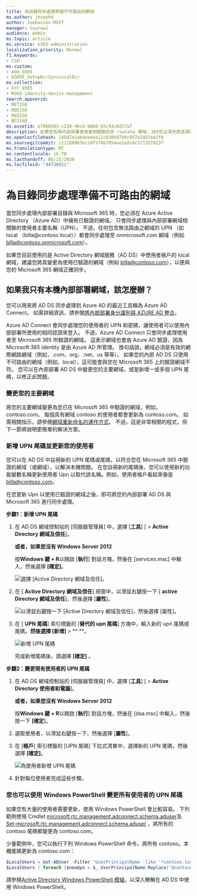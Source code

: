 ```yaml
---
title: 為目錄同步處理準備不可路由的網域
ms.author: josephd
author: JoeDavies-MSFT
manager: laurawi
audience: Admin
ms.topic: article
ms.service: o365-administration
localization_priority: Normal
f1.keywords:
- CSH
ms.custom:
- Adm_O365
- O365E_SetupDirSyncLocalDir
ms.collection:
- Ent_O365
- M365-identity-device-management
search.appverid:
- MET150
- MOE150
- MED150
- BCS160
ms.assetid: e7968303-c234-46c4-b8b0-b5c93c6d57a7
description: 如果您有與內部部署使用者相關聯的非 routale 網域，365您必須先將其與您的內部部署使用者相關聯，再瞭解如何進行。
ms.openlocfilehash: 148d7e1abdeeeea11c838697bbc957e2937ea7f8
ms.sourcegitcommit: c112869b3ecc0f574b7054ee1edc8c57132f8237
ms.translationtype: MT
ms.contentlocale: zh-TW
ms.lasthandoff: 06/15/2020
ms.locfileid: "44736011"
---
```

# <a name="prepare-a-non-routable-domain-for-directory-synchronization"></a>為目錄同步處理準備不可路由的網域
當您同步處理內部部署目錄與 Microsoft 365 時，您必須在 Azure Active Directory （Azure AD）中擁有已驗證的網域。 只會同步處理與內部部署網域相關聯的使用者主要名稱（UPN）。 不過，任何包含無法路由之網域的 UPN （如 local （billa@contoso local））都會同步處理至 onmicrosoft.com 網域（例如 billa@contoso.onmicrosoft.com）。 

如果您目前使用的是 Active Directory 網域服務（AD DS）中使用者帳戶的 local 網域，建議您將其變更為使用已驗證的網域（例如 billa@contoso.com），以便與您的 Microsoft 365 網域正確同步。
  
## <a name="what-if-i-only-have-a-local-on-premises-domain"></a>如果我只有本機內部部署網域，該怎麼辦？

您可以用來將 AD DS 同步處理到 Azure AD 的最近工具稱為 Azure AD Connect。 如需詳細資訊，請參閱[將內部部署身分識別與 AZURE AD 整合](https://docs.microsoft.com/azure/architecture/reference-architectures/identity/azure-ad)。
  
Azure AD Connect 會同步處理您的使用者的 UPN 和密碼，讓使用者可以使用內部部署所使用的相同認證來登入。 不過，Azure AD Connect 只會同步處理使用者至 Microsoft 365 所驗證的網域。 這表示網域也會由 Azure AD 驗證，因為 Microsoft 365 identity 是由 Azure AD 所管理。 換句話說，網域必須是有效的網際網路網域（例如，.com、org、.net、us 等等）。 如果您的內部 AD DS 只使用不可路由的網域（例如，local），這可能會與您在 Microsoft 365 上的驗證網域不符。 您可以在內部部署 AD DS 中變更您的主要網域，或是新增一或多個 UPN 尾碼，以修正此問題。
  
### <a name="change-your-primary-domain"></a>**變更您的主要網域**

將您的主要網域變更為您已在 Microsoft 365 中驗證的網域，例如，contoso.com。 每個具有網域 contoso 的使用者都會更新為 contoso.com。 如需相關指示，請參閱[網域重新命名的運作方式](https://go.microsoft.com/fwlink/p/?LinkId=624174)。 不過，這是非常相關的程式，但下一節將說明更簡單的解決方案。
  
### <a name="add-upn-suffixes-and-update-your-users-to-them"></a>**新增 UPN 尾碼並更新您的使用者**

您可以在 AD DS 中註冊新的 UPN 尾碼或尾碼，以符合您在 Microsoft 365 中驗證的網域（或網域），以解決本機問題。 在您註冊新的尾碼後，您可以使用新的功能變數名稱更新使用者 Upn 以取代該名稱。例如，使用者帳戶看起來像是 billa@contoso.com。
  
在您更新 Upn 以使用已驗證的網域之後，即可將您的內部部署 AD DS 與 Microsoft 365 進行同步處理。
  
 **步驟1：新增 UPN 尾碼**
  
1. 在 AD DS 網域控制站的 [伺服器管理員] 中，選擇 [**工具**] [ \> **Active Directory 網域及信任**]。
    
    **或者，如果您沒有 Windows Server 2012**
    
    按**Windows 鍵 + R**以開啟 [**執行**] 對話方塊，然後在 [services.msc] 中輸入，然後選擇 **[確定]**。
    
    ![選擇 [Active Directory 網域及信任]。](media/46b6e007-9741-44af-8517-6f682e0ac974.png)
  
2. 在 [ **Active Directory 網域及信任**] 視窗中，以滑鼠右鍵按一下 [ **active Directory 網域及信任**]，然後選擇 [**屬性**]。
    
    ![以滑鼠右鍵按一下 [Active Directory 網域及信任]，然後選擇 [屬性]。](media/39d20812-ffb5-4ba9-8d7b-477377ac360d.png)
  
3. 在 [ **UPN 尾碼**] 索引標籤的 [**替代的 upn 尾碼**] 方塊中，輸入新的 upn 尾碼或尾碼，**然後選擇 [新增]** \> ** **。
    
    ![新增 UPN 尾碼](media/a4aaf919-7adf-469a-b93f-83ef284c0915.PNG)
  
    完成新增尾碼後，請選擇 **[確定]** 。 
    
 **步驟2：變更現有使用者的 UPN 尾碼**
  
1. 在 AD DS 網域控制站的 [伺服器管理員] 中，選擇 [**工具**] [ \> **Active Directory 使用者和電腦**]。
    
    **或者，如果您沒有 Windows Server 2012**
    
    按**Windows 鍵 + R**以開啟 [**執行**] 對話方塊，然後在 [dsa.msc] 中輸入，然後按一下 **[確定**]。
    
2. 選取使用者，以滑鼠右鍵按一下，然後選擇 [**屬性**]。
    
3. 在 [**帳戶**] 索引標籤的 [UPN 尾碼] 下拉式清單中，選擇新的 UPN 尾碼，然後選擇 **[確定]**。
    
    ![為使用者新增 UPN 尾碼](media/54876751-49f0-48cc-b864-2623c4835563.png)
  
4. 針對每位使用者完成這些步驟。
    
   
### <a name="you-can-also-use-windows-powershell-to-change-the-upn-suffix-for-all-users"></a>**您也可以使用 Windows PowerShell 變更所有使用者的 UPN 尾碼**

如果您有大量的使用者需要更新，使用 Windows PowerShell 會比較容易。 下列範例使用 Cmdlet [microsoft.rtc.management.adconnect.schema.aduser](https://go.microsoft.com/fwlink/p/?LinkId=624312)及[Set-microsoft.rtc.management.adconnect.schema.aduser](https://go.microsoft.com/fwlink/p/?LinkId=624313) ，將所有的 contoso 尾碼都變更為 contoso.com。 

少量範例中，您可以執行下列 Windows PowerShell 命令，將所有 contoso。本機尾碼更新為 contoso.com：
    
  ```powershell
  $LocalUsers = Get-ADUser -Filter "UserPrincipalName -like '*contoso.local'" -Properties userPrincipalName -ResultSetSize $null
  $LocalUsers | foreach {$newUpn = $_.UserPrincipalName.Replace("@contoso.local","@contoso.com"); $_ | Set-ADUser -UserPrincipalName $newUpn}
  ```

請參閱[Active Directory Windows PowerShell 模組](https://go.microsoft.com/fwlink/p/?LinkId=624314)，以深入瞭解在 AD DS 中使用 Windows PowerShell。 

